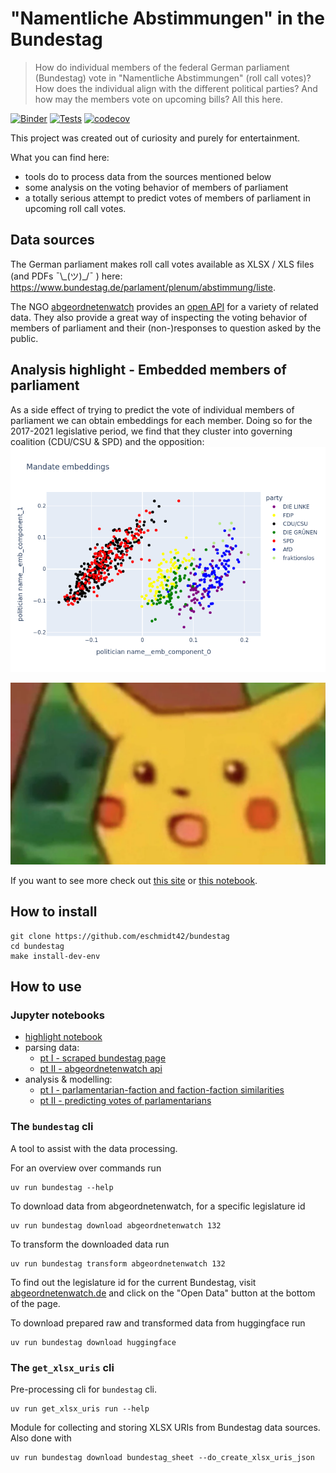 # "Namentliche Abstimmungen"  in the Bundestag

> How do individual members of the federal German parliament (Bundestag) vote in "Namentliche Abstimmungen" (roll call votes)? How does the individual align with the different political parties? And how may the members vote on upcoming bills? All this here.

[![Binder](https://mybinder.org/badge_logo.svg)](https://mybinder.org/v2/gh/eschmidt42/bundestag/HEAD?labpath=docs%2Fanalysis-highlights.ipynb)
[![Tests](https://github.com/eschmidt42/bundestag/actions/workflows/ci.yml/badge.svg)](https://github.com/eschmidt42/bundestag/actions/workflows/ci.yml)
[![codecov](https://codecov.io/gh/eschmidt42/bundestag/branch/main/graph/badge.svg?token=SIZEIVYX66)](https://codecov.io/gh/eschmidt42/bundestag)

This project was created out of curiosity and purely for entertainment.

What you can find here:

* tools do to process data from the sources mentioned below
* some analysis on the voting behavior of members of parliament
* a totally serious attempt to predict votes of members of parliament in upcoming roll call votes.

## Data sources

The German parliament makes roll call votes available as XLSX / XLS files (and PDFs ¯\\\_(ツ)\_/¯ ) here: https://www.bundestag.de/parlament/plenum/abstimmung/liste.

The NGO [abgeordnetenwatch](https://www.abgeordnetenwatch.de/) provides an [open API](https://www.abgeordnetenwatch.de/api) for a variety of related data. They also provide a great way of inspecting the voting behavior of members of parliament and their (non-)responses to question asked by the public.

## Analysis highlight - Embedded members of parliament

As a side effect of trying to predict the vote of individual members of parliament we can obtain embeddings for each member. Doing so for the 2017-2021 legislative period, we find that they cluster into governing coalition (CDU/CSU & SPD) and the opposition:
![](docs/images/mandate_embeddings.png)

![](docs/images/surprised-pikachu.png)

If you want to see more check out [this site](docs/analysis-highlights.md) or [this notebook](docs/analysis-highlights.ipynb).

## How to install

```shell
git clone https://github.com/eschmidt42/bundestag
cd bundestag
make install-dev-env
```

## How to use

### Jupyter notebooks

* [highlight notebook](docs/analysis-highlights.ipynb)
* parsing data:
    * [pt I - scraped bundestag page](nbs/00_html_parsing.ipynb)
    * [pt II - abgeordnetenwatch api](nbs/03_abgeordnetenwatch_data.ipynb)
* analysis & modelling:
    * [pt I - parlamentarian-faction and faction-faction similarities](nbs/01_similarities.ipynb)
    * [pt II - predicting votes of parlamentarians](nbs/05_predicting_votes.ipynb)


### The `bundestag` cli

A tool to assist with the data processing.

For an overview over commands run
```shell
uv run bundestag --help
```

To download data from abgeordnetenwatch, for a specific legislature id
```shell
uv run bundestag download abgeordnetenwatch 132
```

To transform the downloaded data run
```shell
uv run bundestag transform abgeordnetenwatch 132
```

To find out the legislature id for the current Bundestag, visit [abgeordnetenwatch.de](https://www.abgeordnetenwatch.de/bundestag) and click on the "Open Data" button at the bottom of the page.

To download prepared raw and transformed data from huggingface run
```shell
uv run bundestag download huggingface
```

### The `get_xlsx_uris` cli

Pre-processing cli for `bundestag` cli.

    uv run get_xlsx_uris run --help

Module for collecting and storing XLSX URIs from Bundestag data sources. Also done with

    uv run bundestag download bundestag_sheet --do_create_xlsx_uris_json
